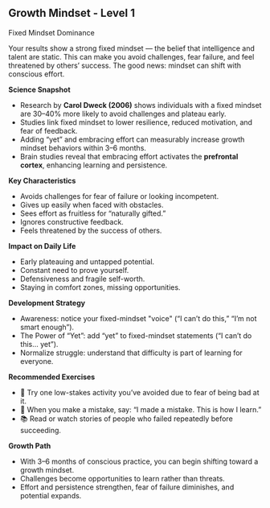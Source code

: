 ## Growth Mindset - Level 1
Fixed Mindset Dominance

Your results show a strong fixed mindset — the belief that intelligence and talent are static. This can make you avoid challenges, fear failure, and feel threatened by others’ success. The good news: mindset can shift with conscious effort.

**Science Snapshot**
- Research by **Carol Dweck (2006)** shows individuals with a fixed mindset are 30–40% more likely to avoid challenges and plateau early.
- Studies link fixed mindset to lower resilience, reduced motivation, and fear of feedback.
- Adding “yet” and embracing effort can measurably increase growth mindset behaviors within 3–6 months.
- Brain studies reveal that embracing effort activates the **prefrontal cortex**, enhancing learning and persistence.

**Key Characteristics**
- Avoids challenges for fear of failure or looking incompetent.
- Gives up easily when faced with obstacles.
- Sees effort as fruitless for “naturally gifted.”
- Ignores constructive feedback.
- Feels threatened by the success of others.

**Impact on Daily Life**
- Early plateauing and untapped potential.
- Constant need to prove yourself.
- Defensiveness and fragile self-worth.
- Staying in comfort zones, missing opportunities.

**Development Strategy**
- Awareness: notice your fixed-mindset "voice" (“I can’t do this,” “I’m not smart enough”).
- The Power of “Yet”: add “yet” to fixed-mindset statements (“I can’t do this… yet”).
- Normalize struggle: understand that difficulty is part of learning for everyone.

**Recommended Exercises**
- 🎯 Try one low-stakes activity you’ve avoided due to fear of being bad at it.
- 💬 When you make a mistake, say: “I made a mistake. This is how I learn.”
- 📚 Read or watch stories of people who failed repeatedly before succeeding.

**Growth Path**
- With 3–6 months of conscious practice, you can begin shifting toward a growth mindset.
- Challenges become opportunities to learn rather than threats.
- Effort and persistence strengthen, fear of failure diminishes, and potential expands.
